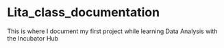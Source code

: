 # Lita_class_documentation
This is where I document my first project while learning Data Analysis with the Incubator Hub
